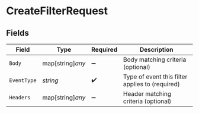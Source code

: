 # CreateFilterRequest


## Fields

| Field                                           | Type                                            | Required                                        | Description                                     |
| ----------------------------------------------- | ----------------------------------------------- | ----------------------------------------------- | ----------------------------------------------- |
| `Body`                                          | map[string]*any*                                | :heavy_minus_sign:                              | Body matching criteria (optional)               |
| `EventType`                                     | *string*                                        | :heavy_check_mark:                              | Type of event this filter applies to (required) |
| `Headers`                                       | map[string]*any*                                | :heavy_minus_sign:                              | Header matching criteria (optional)             |